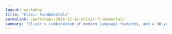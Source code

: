 ```yaml
---
layout: workshop
title: "Elixir Fundamentals"
permalink: /workshops/2016-12-18-elixir-fundamentals
summary: "Elixir's combination of modern language features, and a 30-year-old battle-tested foundation at its core, has made it increasingly popular over the past year"
---
```

